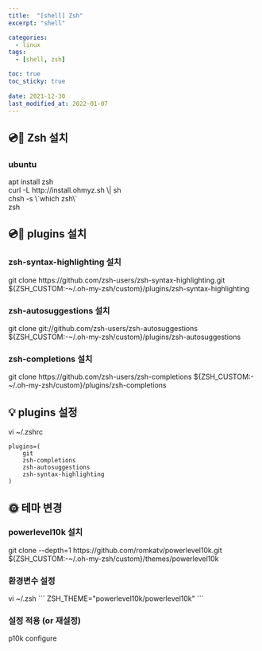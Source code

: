```yaml
---
title:  "[shell] Zsh" 
excerpt: "shell"

categories:
  - linux
tags:
  - [shell, zsh]

toc: true
toc_sticky: true
 
date: 2021-12-30
last_modified_at: 2022-01-07
---
```


## :cd::floppy_disk: Zsh 설치

### ubuntu

<div class="notice--primary" markdown="1">
apt install zsh<br />curl -L http://install.ohmyz.sh \| sh<br />chsh -s \`which zsh\`<br />zsh
</div>


## :cd::floppy_disk: plugins 설치

### zsh-syntax-highlighting 설치
<div class="notice--primary" markdown="1">
git clone https://github.com/zsh-users/zsh-syntax-highlighting.git ${ZSH_CUSTOM:-~/.oh-my-zsh/custom}/plugins/zsh-syntax-highlighting
</div>


### zsh-autosuggestions 설치
<div class="notice--primary" markdown="1">
git clone git://github.com/zsh-users/zsh-autosuggestions ${ZSH_CUSTOM:-~/.oh-my-zsh/custom}/plugins/zsh-autosuggestions
</div>


### zsh-completions 설치
<div class="notice--primary" markdown="1">
git clone https://github.com/zsh-users/zsh-completions ${ZSH_CUSTOM:-~/.oh-my-zsh/custom}/plugins/zsh-completions
</div>


## :bulb: plugins 설정

<div class="notice--primary" markdown="1">
vi ~/.zshrc

```
plugins=(
    git
    zsh-completions
    zsh-autosuggestions
    zsh-syntax-highlighting
)
```

</div>

## :sun_with_face: 테마 변경

### powerlevel10k 설치
<div class="notice--primary" markdown="1">
git clone --depth=1 https://github.com/romkatv/powerlevel10k.git ${ZSH_CUSTOM:-~/.oh-my-zsh/custom}/themes/powerlevel10k
</div>

### 환경변수 설정

<div class="notice--primary" markdown="1">
vi ~/.zsh
```
ZSH_THEME="powerlevel10k/powerlevel10k"
```
</div>

### 설정 적용 (or 재설정)
<div class="notice--primary" markdown="1">
p10k configure
</div>

